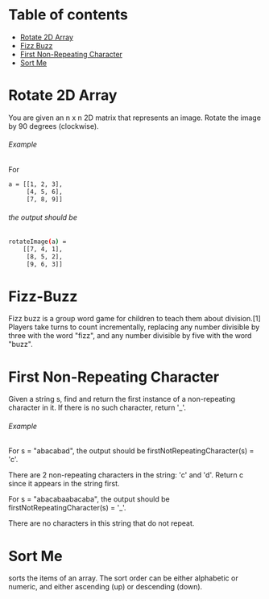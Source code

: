 Table of contents
=================

  * [Rotate 2D Array](#rotate-2d-array)
  * [Fizz Buzz](#fizz-buzz)
  * [First Non-Repeating Character](#first-non-repeating-character)
  * [Sort Me](#sort-me)


Rotate 2D Array
============

You are given an n x n 2D matrix that represents an image. Rotate the image by 90 degrees (clockwise).

###### Example

For

``` bash
a = [[1, 2, 3],
     [4, 5, 6],
     [7, 8, 9]]
```     
###### the output should be

``` bash
rotateImage(a) =
    [[7, 4, 1],
     [8, 5, 2],
     [9, 6, 3]]
```

Fizz-Buzz
============
Fizz buzz is a group word game for children to teach them about division.[1] Players take turns to count incrementally, replacing any number divisible by three with the word "fizz", and any number divisible by five with the word "buzz".


First Non-Repeating Character
============

Given a string s, find and return the first instance of a non-repeating character in it. If there is no such character, return '_'.

###### Example

For s = "abacabad", the output should be firstNotRepeatingCharacter(s) = 'c'.

There are 2 non-repeating characters in the string: 'c' and 'd'. Return c since it appears in the string first.

For s = "abacabaabacaba", the output should be firstNotRepeatingCharacter(s) = '_'.

There are no characters in this string that do not repeat.


Sort Me
============

sorts the items of an array. The sort order can be either alphabetic or numeric, and either ascending (up) or descending (down).
